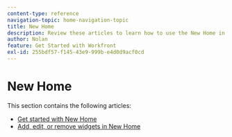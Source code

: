 ```yaml
---
content-type: reference
navigation-topic: home-navigation-topic
title: New Home
description: Review these articles to learn how to use the New Home in Adobe Workfront.
author: Nolan
feature: Get Started with Workfront
exl-id: 255bdf57-f145-43e9-999b-e4d0d9acf0cd
---
```

# New Home

This section contains the following articles:

* [Get started with New Home](/help/quicksilver/workfront-basics/using-home/new-home/get-started-with-new-home.md)
* [Add, edit, or remove widgets in New Home](/help/quicksilver/workfront-basics/using-home/new-home/add-edit-remove-widgets-in-new-home.md)

